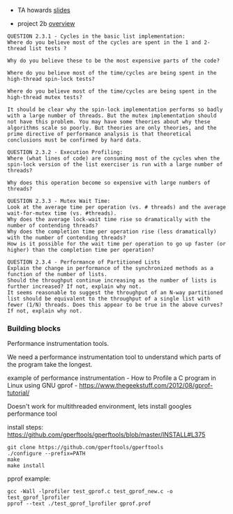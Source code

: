 
* TA howards [slides](https://docs.google.com/presentation/d/11VwDmTVMjL0zejMXSgd96GYEyyP43uNmw6F2HQIgW10/edit?usp=sharing)

* project 2b [overview](http://web.cs.ucla.edu/~harryxu/courses/111/winter20/ProjectGuide/P2B.html)

```
QUESTION 2.3.1 - Cycles in the basic list implementation:
Where do you believe most of the cycles are spent in the 1 and 2-thread list tests ?

Why do you believe these to be the most expensive parts of the code?

Where do you believe most of the time/cycles are being spent in the high-thread spin-lock tests?

Where do you believe most of the time/cycles are being spent in the high-thread mutex tests?

It should be clear why the spin-lock implementation performs so badly with a large number of threads. But the mutex implementation should not have this problem. You may have some theories about why these algorithms scale so poorly. But theories are only theories, and the prime directive of performance analysis is that theoretical conclusions must be confirmed by hard data.

QUESTION 2.3.2 - Execution Profiling:
Where (what lines of code) are consuming most of the cycles when the spin-lock version of the list exerciser is run with a large number of threads?

Why does this operation become so expensive with large numbers of threads?

QUESTION 2.3.3 - Mutex Wait Time:
Look at the average time per operation (vs. # threads) and the average wait-for-mutex time (vs. #threads).
Why does the average lock-wait time rise so dramatically with the number of contending threads?
Why does the completion time per operation rise (less dramatically) with the number of contending threads?
How is it possible for the wait time per operation to go up faster (or higher) than the completion time per operation?

QUESTION 2.3.4 - Performance of Partitioned Lists
Explain the change in performance of the synchronized methods as a function of the number of lists.
Should the throughput continue increasing as the number of lists is further increased? If not, explain why not.
It seems reasonable to suggest the throughput of an N-way partitioned list should be equivalent to the throughput of a single list with fewer (1/N) threads. Does this appear to be true in the above curves? If not, explain why not.
```

### Building blocks
Performance instrumentation tools.

We need a performance instrumentation tool to understand which parts of the program take the longest.

example of performance instrumentation - 
How to Profile a C program in Linux using GNU gprof - https://www.thegeekstuff.com/2012/08/gprof-tutorial/

Doesn't work for multithreaded environment, lets install googles performance tool

install steps:
https://github.com/gperftools/gperftools/blob/master/INSTALL#L375

```
git clone https://github.com/gperftools/gperftools
./configure --prefix=PATH
make
make install
```

pprof example:
```
gcc -Wall -lprofiler test_gprof.c test_gprof_new.c -o test_gprof_lprofiler
pprof --text ./test_gprof_lprofiler gprof.prof
```
